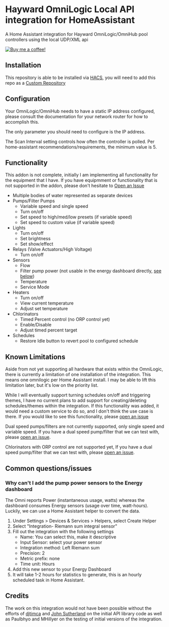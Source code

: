 # Hayward OmniLogic Local API integration for HomeAssistant

A Home Assistant integration for Hayward OmniLogic/OmniHub pool controllers using the local UDP/XML api

[![Buy me a coffee!](https://www.buymeacoffee.com/assets/img/custom_images/orange_img.png)](https://www.buymeacoffee.com/cryptk)

## Installation
This repository is able to be installed via [HACS](https://hacs.xyz/), you will need to add this repo as a [Custom Repository](https://hacs.xyz/docs/faq/custom_repositories/)

## Configuration
Your OmniLogic/OmniHub needs to have a static IP address configured, please consult the documentation for your network router for how to accomplish this.

The only parameter you should need to configure is the IP address.

The Scan Interval setting controls how often the controller is polled.  Per home-assistant recommendations/requirements, the minimum value is 5.

## Functionality
This addon is not complete, initially I am implementing all functionality for the equipment that I have.  If you have equipmment or functionality that is not supported in the addon, please don't hesitate to [Open an Issue](https://github.com/cryptk/haomnilogic-local/issues)

- Multiple bodies of water represented as separate devices
- Pumps/Filter Pumps
    - Variable speed and single speed
    - Turn on/off
    - Set speed to high/med/low presets (if variable speed)
    - Set speed to custom value (if variable speed)
- Lights
    - Turn on/off
    - Set brightness
    - Set show/effect
- Relays (Valve Actuators/High Voltage)
    - Turn on/off
- Sensors
    - Flow
    - Filter pump power (not usable in the energy dashboard directly, [see below](#why-cant-i-add-the-pump-power-sensors-to-the-energy-dashboard))
    - Temperature
    - Service Mode
- Heaters
    - Turn on/off
    - View current temperature
    - Adjust set temperature
- Chlorinators
    - Timed Percent control (no ORP control yet)
    - Enable/Disable
    - Adjust timed percent target
- Schedules
    - Restore Idle button to revert pool to configured schedule

## Known Limitations
Aside from not yet supporting all hardware that exists within the OmniLogic, there is currently a limitation of one installation of the integration.  This means one omnilogic per Home Assistant install.  I may be able to lift this limitation later, but it's low on the priority list.

While I will eventually support turning schedules on/off and triggering themes, I have no current plans to add support for creating/deleting schedules/themes within the integration. If this functionality was added, it would need a custom service to do so, and I don't think the use case is there.  If you would like to see this functionality, please [open an issue](https://github.com/cryptk/haomnilogic-local/issues)

Dual speed pumps/filters are not currently supported, only single speed and variable speed.  If you have a dual speed pump/filter that we can test with, please [open an issue](https://github.com/cryptk/haomnilogic-local/issues).

Chlorinators with ORP control are not supported yet, If you have a dual speed pump/filter that we can test with, please [open an issue](https://github.com/cryptk/haomnilogic-local/issues).

## Common questions/issues
### Why can't I add the pump power sensors to the Energy dashboard
The Omni reports Power (instantaneous usage, watts) whereas the dashboard consumes Energy sensors (usage over time, watt-hours). Luckily, we can use a Home Assistant helper to convert the data.

1. Under Settings > Devices & Services > Helpers, select Create Helper
1. Select "Integration- Riemann sum integral sensor"
1. Fill out the integration with the following settings
    - Name: You can select this, make it descriptive
    - Input Sensor: select your power sensor
    - Integration method: Left Riemann sum
    - Precision: 2
    - Metric prefix: none
    - Time unit: Hours
1. Add this new sensor to your Energy Dashboard
1. It will take 1-2 hours for statistics to generate, this is an hourly scheduled task in Home Assistant.


## Credits

The work on this integration would not have been possible without the efforts of [djtimca](https://github.com/djtimca/) and [John Sutherland](garionphx@gmail.com) on the initial API library code as well as Paulbhyo and MHillyer on the testing of initial versions of the integration.
